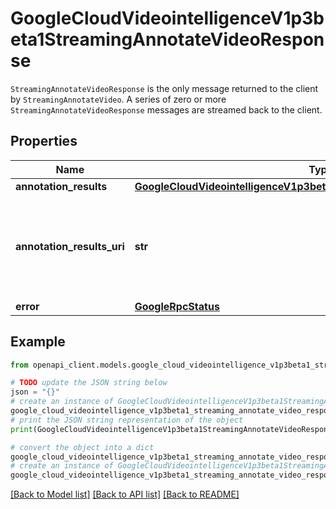 # GoogleCloudVideointelligenceV1p3beta1StreamingAnnotateVideoResponse

`StreamingAnnotateVideoResponse` is the only message returned to the client by `StreamingAnnotateVideo`. A series of zero or more `StreamingAnnotateVideoResponse` messages are streamed back to the client.

## Properties

Name | Type | Description | Notes
------------ | ------------- | ------------- | -------------
**annotation_results** | [**GoogleCloudVideointelligenceV1p3beta1StreamingVideoAnnotationResults**](GoogleCloudVideointelligenceV1p3beta1StreamingVideoAnnotationResults.md) |  | [optional] 
**annotation_results_uri** | **str** | Google Cloud Storage URI that stores annotation results of one streaming session in JSON format. It is the annotation_result_storage_directory from the request followed by &#39;/cloud_project_number-session_id&#39;. | [optional] 
**error** | [**GoogleRpcStatus**](GoogleRpcStatus.md) |  | [optional] 

## Example

```python
from openapi_client.models.google_cloud_videointelligence_v1p3beta1_streaming_annotate_video_response import GoogleCloudVideointelligenceV1p3beta1StreamingAnnotateVideoResponse

# TODO update the JSON string below
json = "{}"
# create an instance of GoogleCloudVideointelligenceV1p3beta1StreamingAnnotateVideoResponse from a JSON string
google_cloud_videointelligence_v1p3beta1_streaming_annotate_video_response_instance = GoogleCloudVideointelligenceV1p3beta1StreamingAnnotateVideoResponse.from_json(json)
# print the JSON string representation of the object
print(GoogleCloudVideointelligenceV1p3beta1StreamingAnnotateVideoResponse.to_json())

# convert the object into a dict
google_cloud_videointelligence_v1p3beta1_streaming_annotate_video_response_dict = google_cloud_videointelligence_v1p3beta1_streaming_annotate_video_response_instance.to_dict()
# create an instance of GoogleCloudVideointelligenceV1p3beta1StreamingAnnotateVideoResponse from a dict
google_cloud_videointelligence_v1p3beta1_streaming_annotate_video_response_from_dict = GoogleCloudVideointelligenceV1p3beta1StreamingAnnotateVideoResponse.from_dict(google_cloud_videointelligence_v1p3beta1_streaming_annotate_video_response_dict)
```
[[Back to Model list]](../README.md#documentation-for-models) [[Back to API list]](../README.md#documentation-for-api-endpoints) [[Back to README]](../README.md)


